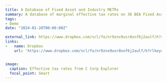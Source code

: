 ```yaml
---
title: A Database of Fixed Asset and Industry METRs
summary: A database of marginal effective tax rates on 36 BEA Fixed Assets and on NAICS industries at the three-digit level from 1972-2020. Please cite "Capital Maintenance and Differential Capital Taxation."
tags:
- Demo
date: "2024-01-28T00:00:00Z"

external_link: https://www.dropbox.com/scl/fo/nr9znx9usr8xnf6j2aulf/h?rlkey=vvxddu7ftzwn3ifkju7lxmbhg&dl=0
links:
-   name: Dropbox
    url: 'https://www.dropbox.com/scl/fo/nr9znx9usr8xnf6j2aulf/h?rlkey=vvxddu7ftzwn3ifkju7lxmbhg&dl=0'


image:
  caption: Effective tax rates from C Corp Explorer
  focal_point: Smart
---
```

